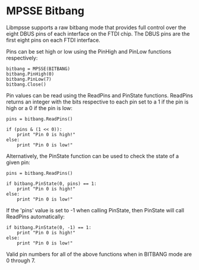 MPSSE Bitbang
=============

Libmpsse supports a raw bitbang mode that provides full control over the eight DBUS pins of each interface
on the FTDI chip. The DBUS pins are the first eight pins on each FTDI interface.

Pins can be set high or low using the PinHigh and PinLow functions respectively:

	bitbang = MPSSE(BITBANG)
	bitbang.PinHigh(0)
	bitbang.PinLow(7)
	bitbang.Close()

Pin values can be read using the ReadPins and PinState functions. ReadPins returns an integer with the bits
respective to each pin set to a 1 if the pin is high or a 0 if the pin is low:

	pins = bitbang.ReadPins()

	if (pins & (1 << 0)):
		print "Pin 0 is high!"
	else:
		print "Pin 0 is low!"

Alternatively, the PinState function can be used to check the state of a given pin:

	pins = bitbang.ReadPins()

	if bitbang.PinState(0, pins) == 1:
		print "Pin 0 is high!"
	else:
		print "Pin 0 is low!"

If the 'pins' value is set to -1 when calling PinState, then PinState will call ReadPins automatically:

	if bitbang.PinState(0, -1) == 1:
		print "Pin 0 is high!"
	else:
		print "Pin 0 is low!"

Valid pin numbers for all of the above functions when in BITBANG mode are 0 through 7.
